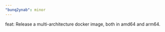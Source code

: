 ```yaml
---
"bunq2ynab": minor
---
```


feat: Release a multi-architecture docker image, both in amd64 and arm64.
